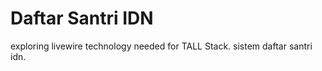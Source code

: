 # Daftar Santri IDN

exploring livewire technology needed for TALL Stack. sistem daftar santri idn.

